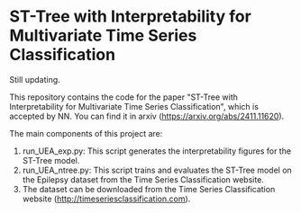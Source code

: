 
# ST-Tree with Interpretability for Multivariate Time Series Classification

Still updating.

This repository contains the code for the paper "ST-Tree with Interpretability for Multivariate Time Series Classification", which is accepted by NN. You can find it in arxiv (https://arxiv.org/abs/2411.11620).

The main components of this project are:

1. run_UEA_exp.py: This script generates the interpretability figures for the ST-Tree model.
2. run_UEA_ntree.py: This script trains and evaluates the ST-Tree model on the Epilepsy dataset from the Time Series Classification website.
3. The dataset can be downloaded from the Time Series Classification website (http://timeseriesclassification.com). 


